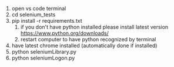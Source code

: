 1. open vs code terminal
2. cd selenium_tests
3. pip install -r requirements.txt
   1. if you don't have python installed please install latest version https://www.python.org/downloads/
   2. restart computer to have python recognized by terminal
4. have latest chrome installed (automatically done if installed)
5. python seleniumLibrary.py
6. python seleniumLogon.py
